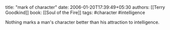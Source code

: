 
title: "mark of character"
date: 2006-01-20T17:39:49+05:30
authors: [[Terry Goodkind]]
book: [[Soul of the Fire]]
tags: #character #intelligence

Nothing marks a man's character better than his attraction to intelligence.
